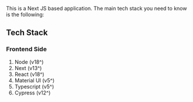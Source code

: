 This is a Next JS based application. The main tech stack you need to know is the following:

## Tech Stack

### Frontend Side

1. Node (v18^)
2. Next (v13^)
3. React (v18^)
4. Material UI (v5^)
5. Typescript (v5^)
6. Cypress (v12^)

